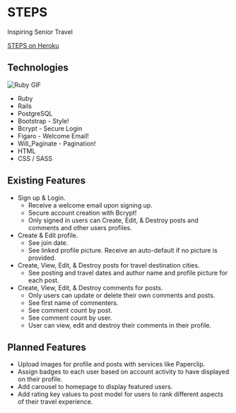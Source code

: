 # STEPS
Inspiring Senior Travel


[STEPS on Heroku](https://vagabond-steps.herokuapp.com/)


## Technologies
![Ruby GIF](http://www.gifmania.co.uk/Objects-Animated-Gifs/Animated-Jewelry/Gemstones/Rubies/Ruby-Diamond-88757.gif)

* Ruby
* Rails
* PostgreSQL
* Bootstrap - Style!
* Bcrypt - Secure Login
* Figaro - Welcome Email!
* Will_Paginate - Pagination!
* HTML
* CSS / SASS

## Existing Features

* Sign up & Login.
  * Receive a welcome email upon signing up.
  * Secure account creation with Bcrypt!
  * Only signed in users can Create, Edit, & Destroy posts and comments and other users profiles.
* Create & Edit profile.
  * See join date.
  * See linked profile picture. Receive an auto-default if no picture is provided.
* Create, View, Edit, & Destroy posts for travel destination cities.
  * See posting and travel dates and author name and profile picture for each post.
* Create, View, Edit, & Destroy comments for posts.
  * Only users can update or delete their own comments and posts.
  * See first name of commenters.
  * See comment count by post.
  * See comment count by user.
  * User can view, edit and destroy their comments in their profile.

## Planned Features

* Upload images for profile and posts with services like Paperclip.
* Assign badges to each user based on account activity to have displayed on their profile.
* Add carousel to homepage to display featured users.
* Add rating key values to post model for users to rank different aspects of their travel experience.
